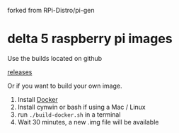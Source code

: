 forked from RPi-Distro/pi-gen

# delta 5 raspberry pi images

Use the builds located on github

[releases](https://github.com/spuder/pi-gen/releases)

Or if you want to build your own image.

1. Install [Docker](https://www.docker.com/)
1. Install cynwin or bash if using a Mac / Linux
1. run `./build-docker.sh` in a terminal
1. Wait 30 minutes, a new .img file will be available
